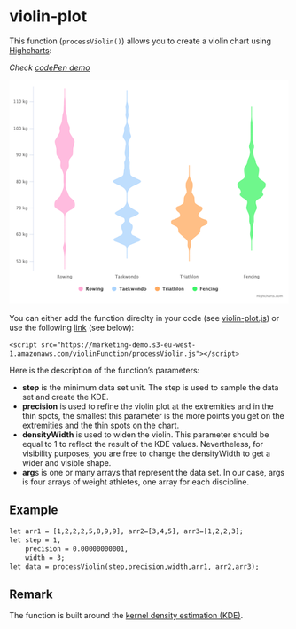 # violin-plot
This function (`processViolin()`) allows you to create a violin chart using [Highcharts](https://www.highcharts.com/): 

*Check [codePen demo](https://codepen.io/mushigh/pen/eYJXjVe)*

![violin](img/violin-demo.png)



You can either add the function direclty in your code (see [violin-plot.js](violin-plot.js)) or use the following [link](https://marketing-demo.s3-eu-west-1.amazonaws.com/violinFunction/processViolin.js) (see below):
````
<script src="https://marketing-demo.s3-eu-west-1.amazonaws.com/violinFunction/processViolin.js"></script>
````


Here is the description of the function’s parameters:
* **step** is the minimum data set unit. The step is used to sample the data set and create the KDE.
* **precision** is used to refine the violin plot at the extremities and in the thin spots, the smallest this parameter is the more points you get on the extremities and the thin spots on the chart.
* **densityWidth** is used to widen the violin. This parameter should be equal to 1 to reflect the result of the KDE values. Nevertheless, for visibility purposes, you are free to change the densityWidth to get a wider and visible shape. 
* **arg**s is one or many arrays that represent the data set. In our case, args is four arrays of weight athletes, one array for each discipline.

## Example

```
let arr1 = [1,2,2,2,5,8,9,9], arr2=[3,4,5], arr3=[1,2,2,3];
let step = 1,
    precision = 0.00000000001,
    width = 3;
let data = processViolin(step,precision,width,arr1, arr2,arr3);
```

## Remark
The function is built around the [kernel density estimation (KDE)](https://www.highcharts.com/blog/tutorials/data-science-and-highcharts-kernel-density-estimation/).
